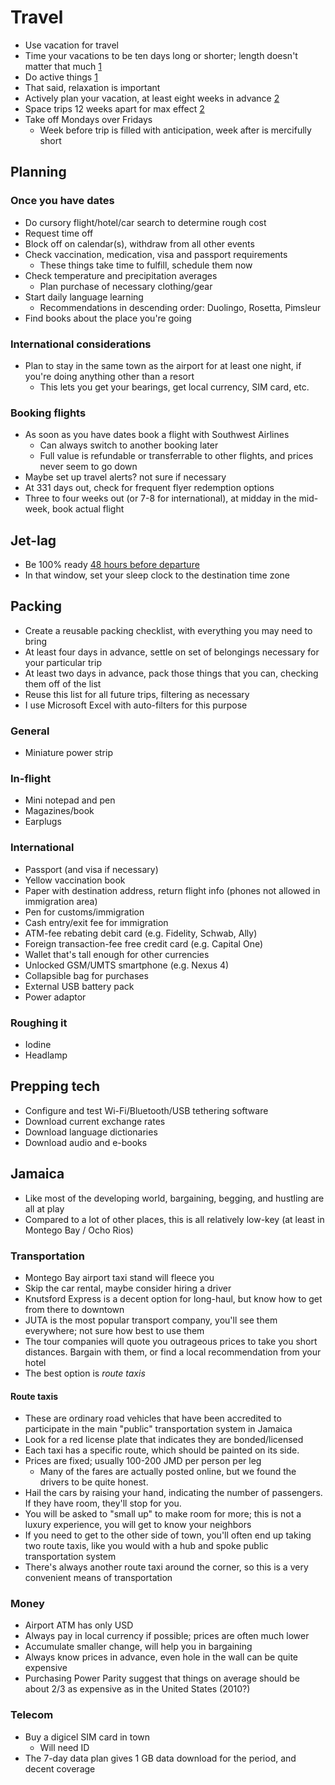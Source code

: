 # Travel

*   Use vacation for travel
*   Time your vacations to be ten days long or shorter; length doesn't
    matter that much [1]
*   Do active things [1]
*   That said, relaxation is important
*   Actively plan your vacation, at least eight weeks in advance [2]
*   Space trips 12 weeks apart for max effect [2]
*   Take off Mondays over Fridays
    *   Week before trip is filled with anticipation,
        week after is mercifully short

[1]: (http://gazette.com/burned-out-10-days-needed-for-optimal-vacation-says-springs-student/article/101809)
[2]: (http://well.blogs.nytimes.com/2010/02/18/how-vacations-affect-your-happiness/)

## Planning

### Once you have dates

*   Do cursory flight/hotel/car search to determine rough cost
*   Request time off
*   Block off on calendar(s), withdraw from all other events
*   Check vaccination, medication, visa and passport requirements
    *   These things take time to fulfill, schedule them now
*   Check temperature and precipitation averages
    *   Plan purchase of necessary clothing/gear
*   Start daily language learning
    *   Recommendations in descending order: Duolingo, Rosetta, Pimsleur
*   Find books about the place you're going

### International considerations

*   Plan to stay in the same town as the airport for at least one night,
    if you're doing anything other than a resort
    *   This lets you get your bearings, get local currency, SIM card,
        etc.

### Booking flights

*   As soon as you have dates book a flight with Southwest Airlines
    *   Can always switch to another booking later
    *   Full value is refundable or transferrable to other flights,
        and prices never seem to go down
*   Maybe set up travel alerts? not sure if necessary
*   At 331 days out, check for frequent flyer redemption options
*   Three to four weeks out (or 7-8 for international),
    at midday in the mid-week, book actual flight

## Jet-lag

*   Be 100% ready [48 hours before
    departure](https://www.ricksteves.com/travel-tips/health/jet-lag)
*   In that window, set your sleep clock to the destination time zone

## Packing

*   Create a reusable packing checklist, with everything you may need to
    bring
*   At least four days in advance, settle on set of belongings necessary
    for your particular trip
*   At least two days in advance, pack those things that you can,
    checking them off of the list
*   Reuse this list for all future trips, filtering as necessary
*   I use Microsoft Excel with auto-filters for this purpose

### General

*   Miniature power strip

### In-flight

*   Mini notepad and pen
*   Magazines/book
*   Earplugs

### International

*   Passport (and visa if necessary)
*   Yellow vaccination book
*   Paper with destination address, return flight info (phones not allowed in immigration area)
*   Pen for customs/immigration
*   Cash entry/exit fee for immigration
*   ATM-fee rebating debit card (e.g. Fidelity, Schwab, Ally)
*   Foreign transaction-fee free credit card (e.g. Capital One)
*   Wallet that's tall enough for other currencies
*   Unlocked GSM/UMTS smartphone (e.g. Nexus 4)
*   Collapsible bag for purchases
*   External USB battery pack
*   Power adaptor

### Roughing it

*   Iodine
*   Headlamp

## Prepping tech

*   Configure and test Wi-Fi/Bluetooth/USB tethering software
*   Download current exchange rates
*   Download language dictionaries
*   Download audio and e-books

## Jamaica

*   Like most of the developing world, bargaining, begging,
    and hustling are all at play
*   Compared to a lot of other places, this is all relatively low-key
    (at least in Montego Bay / Ocho Rios)

### Transportation

*   Montego Bay airport taxi stand will fleece you
*   Skip the car rental, maybe consider hiring a driver
*   Knutsford Express is a decent option for long-haul, but know how to
    get from there to downtown
*   JUTA is the most popular transport company, you'll see them
    everywhere; not sure how best to use them
*   The tour companies will quote you outrageous prices to take you
    short distances. Bargain with them, or find a local recommendation
    from your hotel
*   The best option is *route taxis*

#### Route taxis

*   These are ordinary road vehicles that have been accredited to
    participate in the main "public" transportation system in Jamaica
*   Look for a red license plate that indicates they are bonded/licensed
*   Each taxi has a specific route, which should be painted on its side.
*   Prices are fixed; usually 100-200 JMD per person per leg
    *   Many of the fares are actually posted online, but we found the
        drivers to be quite honest.
*   Hail the cars by raising your hand, indicating the number of
    passengers. If they have room, they'll stop for you.
*   You will be asked to "small up" to make room for more; this is not a
    luxury experience, you will get to know your neighbors
*   If you need to get to the other side of town, you'll often end up
    taking two route taxis, like you would with a hub and spoke public
    transportation system
*   There's always another route taxi around the corner, so this is a
    very convenient means of transportation

### Money

*   Airport ATM has only USD
*   Always pay in local currency if possible; prices are often much
    lower
*   Accumulate smaller change, will help you in bargaining
*   Always know prices in advance, even hole in the wall can be quite
    expensive
*   Purchasing Power Parity suggest that things on average should
    be about 2/3 as expensive as in the United States (2010?)

### Telecom

*   Buy a digicel SIM card in town
    *   Will need ID
*   The 7-day data plan gives 1 GB data download for the period, and
    decent coverage
